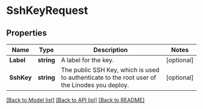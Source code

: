 # SshKeyRequest

## Properties

Name | Type | Description | Notes
------------ | ------------- | ------------- | -------------
**Label** | **string** | A label for the key.  | [optional] 
**SshKey** | **string** | The public SSH Key, which is used to authenticate to the root user of the Linodes you deploy.  | [optional] 

[[Back to Model list]](../README.md#documentation-for-models) [[Back to API list]](../README.md#documentation-for-api-endpoints) [[Back to README]](../README.md)


